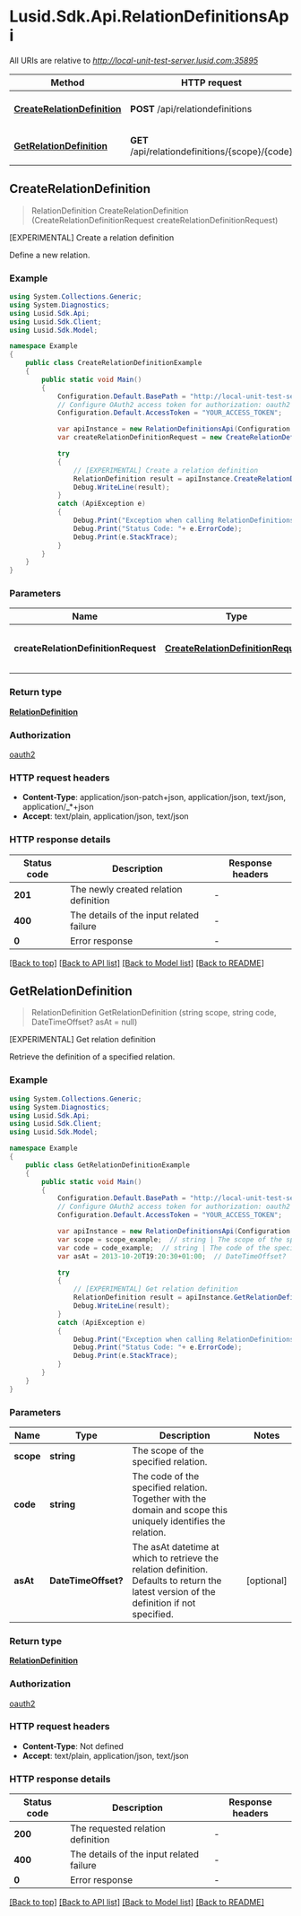 # Lusid.Sdk.Api.RelationDefinitionsApi

All URIs are relative to *http://local-unit-test-server.lusid.com:35895*

Method | HTTP request | Description
------------- | ------------- | -------------
[**CreateRelationDefinition**](RelationDefinitionsApi.md#createrelationdefinition) | **POST** /api/relationdefinitions | [EXPERIMENTAL] Create a relation definition
[**GetRelationDefinition**](RelationDefinitionsApi.md#getrelationdefinition) | **GET** /api/relationdefinitions/{scope}/{code} | [EXPERIMENTAL] Get relation definition



## CreateRelationDefinition

> RelationDefinition CreateRelationDefinition (CreateRelationDefinitionRequest createRelationDefinitionRequest)

[EXPERIMENTAL] Create a relation definition

Define a new relation.

### Example

```csharp
using System.Collections.Generic;
using System.Diagnostics;
using Lusid.Sdk.Api;
using Lusid.Sdk.Client;
using Lusid.Sdk.Model;

namespace Example
{
    public class CreateRelationDefinitionExample
    {
        public static void Main()
        {
            Configuration.Default.BasePath = "http://local-unit-test-server.lusid.com:35895";
            // Configure OAuth2 access token for authorization: oauth2
            Configuration.Default.AccessToken = "YOUR_ACCESS_TOKEN";

            var apiInstance = new RelationDefinitionsApi(Configuration.Default);
            var createRelationDefinitionRequest = new CreateRelationDefinitionRequest(); // CreateRelationDefinitionRequest | The definition of the new relation.

            try
            {
                // [EXPERIMENTAL] Create a relation definition
                RelationDefinition result = apiInstance.CreateRelationDefinition(createRelationDefinitionRequest);
                Debug.WriteLine(result);
            }
            catch (ApiException e)
            {
                Debug.Print("Exception when calling RelationDefinitionsApi.CreateRelationDefinition: " + e.Message );
                Debug.Print("Status Code: "+ e.ErrorCode);
                Debug.Print(e.StackTrace);
            }
        }
    }
}
```

### Parameters


Name | Type | Description  | Notes
------------- | ------------- | ------------- | -------------
 **createRelationDefinitionRequest** | [**CreateRelationDefinitionRequest**](CreateRelationDefinitionRequest.md)| The definition of the new relation. | 

### Return type

[**RelationDefinition**](RelationDefinition.md)

### Authorization

[oauth2](../README.md#oauth2)

### HTTP request headers

- **Content-Type**: application/json-patch+json, application/json, text/json, application/_*+json
- **Accept**: text/plain, application/json, text/json

### HTTP response details
| Status code | Description | Response headers |
|-------------|-------------|------------------|
| **201** | The newly created relation definition |  -  |
| **400** | The details of the input related failure |  -  |
| **0** | Error response |  -  |

[[Back to top]](#)
[[Back to API list]](../README.md#documentation-for-api-endpoints)
[[Back to Model list]](../README.md#documentation-for-models)
[[Back to README]](../README.md)


## GetRelationDefinition

> RelationDefinition GetRelationDefinition (string scope, string code, DateTimeOffset? asAt = null)

[EXPERIMENTAL] Get relation definition

Retrieve the definition of a specified relation.

### Example

```csharp
using System.Collections.Generic;
using System.Diagnostics;
using Lusid.Sdk.Api;
using Lusid.Sdk.Client;
using Lusid.Sdk.Model;

namespace Example
{
    public class GetRelationDefinitionExample
    {
        public static void Main()
        {
            Configuration.Default.BasePath = "http://local-unit-test-server.lusid.com:35895";
            // Configure OAuth2 access token for authorization: oauth2
            Configuration.Default.AccessToken = "YOUR_ACCESS_TOKEN";

            var apiInstance = new RelationDefinitionsApi(Configuration.Default);
            var scope = scope_example;  // string | The scope of the specified relation.
            var code = code_example;  // string | The code of the specified relation. Together with the domain and scope this uniquely              identifies the relation.
            var asAt = 2013-10-20T19:20:30+01:00;  // DateTimeOffset? | The asAt datetime at which to retrieve the relation definition. Defaults to return              the latest version of the definition if not specified. (optional) 

            try
            {
                // [EXPERIMENTAL] Get relation definition
                RelationDefinition result = apiInstance.GetRelationDefinition(scope, code, asAt);
                Debug.WriteLine(result);
            }
            catch (ApiException e)
            {
                Debug.Print("Exception when calling RelationDefinitionsApi.GetRelationDefinition: " + e.Message );
                Debug.Print("Status Code: "+ e.ErrorCode);
                Debug.Print(e.StackTrace);
            }
        }
    }
}
```

### Parameters


Name | Type | Description  | Notes
------------- | ------------- | ------------- | -------------
 **scope** | **string**| The scope of the specified relation. | 
 **code** | **string**| The code of the specified relation. Together with the domain and scope this uniquely              identifies the relation. | 
 **asAt** | **DateTimeOffset?**| The asAt datetime at which to retrieve the relation definition. Defaults to return              the latest version of the definition if not specified. | [optional] 

### Return type

[**RelationDefinition**](RelationDefinition.md)

### Authorization

[oauth2](../README.md#oauth2)

### HTTP request headers

- **Content-Type**: Not defined
- **Accept**: text/plain, application/json, text/json

### HTTP response details
| Status code | Description | Response headers |
|-------------|-------------|------------------|
| **200** | The requested relation definition |  -  |
| **400** | The details of the input related failure |  -  |
| **0** | Error response |  -  |

[[Back to top]](#)
[[Back to API list]](../README.md#documentation-for-api-endpoints)
[[Back to Model list]](../README.md#documentation-for-models)
[[Back to README]](../README.md)

